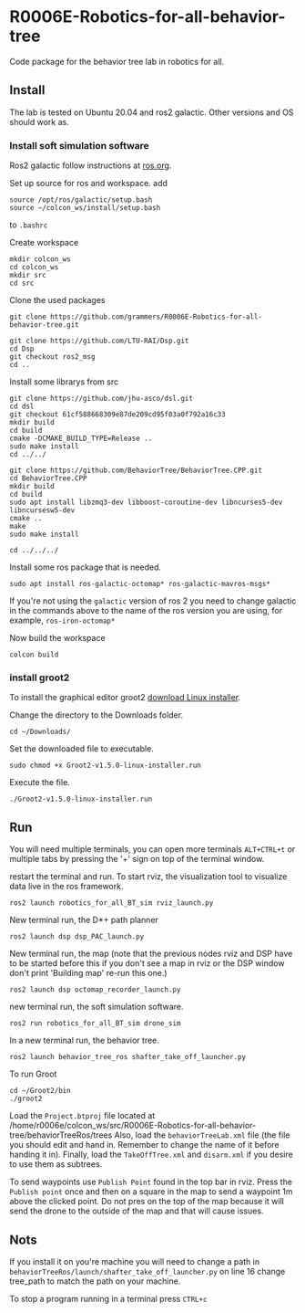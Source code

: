# R0006E-Robotics-for-all-behavior-tree
Code package for the behavior tree lab in robotics for all.

## Install
The lab is tested on Ubuntu 20.04 and ros2 galactic. Other versions and OS should work as.

### Install soft simulation software
Ros2 galactic follow instructions at [ros.org](https://docs.ros.org/en/galactic/Installation/Ubuntu-Install-Debians.html).

Set up source for ros and workspace.
add
```
source /opt/ros/galactic/setup.bash
source ~/colcon_ws/install/setup.bash
```
to `.bashrc`

Create workspace
```
mkdir colcon_ws
cd colcon_ws
mkdir src
cd src
```
Clone the used packages
```
git clone https://github.com/grammers/R0006E-Robotics-for-all-behavior-tree.git

git clone https://github.com/LTU-RAI/Dsp.git
cd Dsp
git checkout ros2_msg
cd ..
```

Install some librarys from src
```
git clone https://github.com/jhu-asco/dsl.git
cd dsl
git checkout 61cf588668309e87de209cd95f03a0f792a16c33
mkdir build
cd build
cmake -DCMAKE_BUILD_TYPE=Release ..
sudo make install
cd ../../

git clone https://github.com/BehaviorTree/BehaviorTree.CPP.git
cd BehaviorTree.CPP
mkdir build
cd build
sudo apt install libzmq3-dev libboost-coroutine-dev libncurses5-dev libncursesw5-dev 
cmake ..
make
sudo make install

cd ../../../
```
Install some ros package that is needed.
```
sudo apt install ros-galactic-octomap* ros-galactic-mavros-msgs*
```
If you're not using the `galactic` version of ros 2 you need to change galactic in the commands above to the name of the ros version you are using, for example, `ros-iron-octomap*`

Now build the workspace
```
colcon build
```

### install groot2
To install the graphical editor groot2 [download Linux installer](https://www.behaviortree.dev/groot/).

Change the directory to the Downloads folder.
```
cd ~/Downloads/
```
Set the downloaded file to executable.
```
sudo chmod +x Groot2-v1.5.0-linux-installer.run
```
Execute the file.
```
./Groot2-v1.5.0-linux-installer.run
```

## Run
You will need multiple terminals, you can open more terminals `ALT+CTRL+t` or multiple tabs by pressing the '+' sign on top of the terminal window.

restart the terminal and run. To start rviz, the visualization tool to visualize data live in the ros framework.
```
ros2 launch robotics_for_all_BT_sim rviz_launch.py 
```

New terminal run, the D*+ path planner
```
ros2 launch dsp dsp_PAC_launch.py 
```

New terminal run, the map (note that the previous nodes rviz and DSP have to be started before this if you don't see a map in rviz or the DSP window don't print 'Building map' re-run this one.)
```
ros2 launch dsp octomap_recorder_launch.py 
```

new terminal run, the soft simulation software.
```
ros2 run robotics_for_all_BT_sim drone_sim 
```

In a new terminal run, the behavior tree.
```
ros2 launch behavior_tree_ros shafter_take_off_launcher.py
```

To run Groot
```
cd ~/Groot2/bin
./groot2
```


Load the `Project.btproj` file located at /home/r0006e/colcon_ws/src/R0006E-Robotics-for-all-behavior-tree/behaviorTreeRos/trees
Also, load the `behaviorTreeLab.xml` file (the file you should edit and hand in. Remember to change the name of it before handing it in).
Finally, load the `TakeOffTree.xml` and `disarm.xml` if you desire to use them as subtrees.


To send waypoints use `Publish Point` found in the top bar in rviz. Press the `Publish point` once and then on a square in the map to send a waypoint 1m above the clicked point. Do not pres on the top of the map because it will send the drone to the outside of the map and that will cause issues.

## Nots
If you install it on you're machine you will need to change a path in  `behaviorTreeRos/launch/shafter_take_off_launcher.py` on line 16 change tree_path to match the path on your machine.

To stop a program running in a terminal press `CTRL+c`
